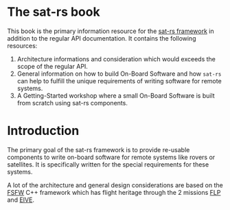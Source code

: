 The sat-rs book
======

This book is the primary information resource for the [sat-rs framework](https://egit.irs.uni-stuttgart.de/rust/sat-rs)
in addition to the regular API documentation. It contains the following resources:

1. Architecture informations and consideration which would exceeds the scope of the regular API.
2. General information on how to build On-Board Software and how `sat-rs` can help to fulfill
   the unique requirements of writing software for remote systems.
2. A Getting-Started workshop where a small On-Board Software is built from scratch using
   sat-rs components.

# Introduction

The primary goal of the sat-rs framework is to provide re-usable components
to write on-board software for remote systems like rovers or satellites. It is specifically written
for the special requirements for these systems.

A lot of the architecture and general design considerations are based on the
[FSFW](https://egit.irs.uni-stuttgart.de/fsfw/fsfw) C++ framework which has flight heritage
through the 2 missions [FLP](https://www.irs.uni-stuttgart.de/en/research/satellitetechnology-and-instruments/smallsatelliteprogram/flying-laptop/)
and [EIVE](https://www.irs.uni-stuttgart.de/en/research/satellitetechnology-and-instruments/smallsatelliteprogram/EIVE/).

